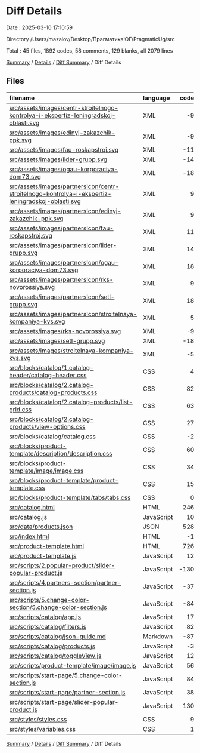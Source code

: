# Diff Details

Date : 2025-03-10 17:10:59

Directory /Users/mazalov/Desktop/ПрагматикаЮГ/PragmaticUg/src

Total : 45 files,  1892 codes, 58 comments, 129 blanks, all 2079 lines

[Summary](results.md) / [Details](details.md) / [Diff Summary](diff.md) / Diff Details

## Files
| filename | language | code | comment | blank | total |
| :--- | :--- | ---: | ---: | ---: | ---: |
| [src/assets/images/centr-stroitelnogo-kontrolya-i-ekspertiz-leningradskoj-oblasti.svg](/src/assets/images/centr-stroitelnogo-kontrolya-i-ekspertiz-leningradskoj-oblasti.svg) | XML | -9 | 0 | -1 | -10 |
| [src/assets/images/edinyj-zakazchik-ppk.svg](/src/assets/images/edinyj-zakazchik-ppk.svg) | XML | -9 | 0 | -1 | -10 |
| [src/assets/images/fau-roskapstroj.svg](/src/assets/images/fau-roskapstroj.svg) | XML | -11 | 0 | -1 | -12 |
| [src/assets/images/lider-grupp.svg](/src/assets/images/lider-grupp.svg) | XML | -14 | 0 | -1 | -15 |
| [src/assets/images/ogau-korporaciya-dom73.svg](/src/assets/images/ogau-korporaciya-dom73.svg) | XML | -18 | 0 | -1 | -19 |
| [src/assets/images/partnersIcon/centr-stroitelnogo-kontrolya-i-ekspertiz-leningradskoj-oblasti.svg](/src/assets/images/partnersIcon/centr-stroitelnogo-kontrolya-i-ekspertiz-leningradskoj-oblasti.svg) | XML | 9 | 0 | 1 | 10 |
| [src/assets/images/partnersIcon/edinyj-zakazchik-ppk.svg](/src/assets/images/partnersIcon/edinyj-zakazchik-ppk.svg) | XML | 9 | 0 | 1 | 10 |
| [src/assets/images/partnersIcon/fau-roskapstroj.svg](/src/assets/images/partnersIcon/fau-roskapstroj.svg) | XML | 11 | 0 | 1 | 12 |
| [src/assets/images/partnersIcon/lider-grupp.svg](/src/assets/images/partnersIcon/lider-grupp.svg) | XML | 14 | 0 | 1 | 15 |
| [src/assets/images/partnersIcon/ogau-korporaciya-dom73.svg](/src/assets/images/partnersIcon/ogau-korporaciya-dom73.svg) | XML | 18 | 0 | 1 | 19 |
| [src/assets/images/partnersIcon/rks-novorossiya.svg](/src/assets/images/partnersIcon/rks-novorossiya.svg) | XML | 9 | 0 | 1 | 10 |
| [src/assets/images/partnersIcon/setl-grupp.svg](/src/assets/images/partnersIcon/setl-grupp.svg) | XML | 18 | 0 | 1 | 19 |
| [src/assets/images/partnersIcon/stroitelnaya-kompaniya-kvs.svg](/src/assets/images/partnersIcon/stroitelnaya-kompaniya-kvs.svg) | XML | 5 | 0 | 1 | 6 |
| [src/assets/images/rks-novorossiya.svg](/src/assets/images/rks-novorossiya.svg) | XML | -9 | 0 | -1 | -10 |
| [src/assets/images/setl-grupp.svg](/src/assets/images/setl-grupp.svg) | XML | -18 | 0 | -1 | -19 |
| [src/assets/images/stroitelnaya-kompaniya-kvs.svg](/src/assets/images/stroitelnaya-kompaniya-kvs.svg) | XML | -5 | 0 | -1 | -6 |
| [src/blocks/catalog/1.catalog-header/catalog-header.css](/src/blocks/catalog/1.catalog-header/catalog-header.css) | CSS | 4 | 0 | 0 | 4 |
| [src/blocks/catalog/2.catalog-products/catalog-products.css](/src/blocks/catalog/2.catalog-products/catalog-products.css) | CSS | 82 | 1 | 20 | 103 |
| [src/blocks/catalog/2.catalog-products/list-grid.css](/src/blocks/catalog/2.catalog-products/list-grid.css) | CSS | 63 | 2 | 12 | 77 |
| [src/blocks/catalog/2.catalog-products/view-options.css](/src/blocks/catalog/2.catalog-products/view-options.css) | CSS | 27 | 0 | 4 | 31 |
| [src/blocks/catalog/catalog.css](/src/blocks/catalog/catalog.css) | CSS | -2 | -4 | 1 | -5 |
| [src/blocks/product-template/description/description.css](/src/blocks/product-template/description/description.css) | CSS | 60 | 0 | 12 | 72 |
| [src/blocks/product-template/image/image.css](/src/blocks/product-template/image/image.css) | CSS | 34 | 1 | 7 | 42 |
| [src/blocks/product-template/product-template.css](/src/blocks/product-template/product-template.css) | CSS | 15 | 0 | 2 | 17 |
| [src/blocks/product-template/tabs/tabs.css](/src/blocks/product-template/tabs/tabs.css) | CSS | 0 | 0 | 1 | 1 |
| [src/catalog.html](/src/catalog.html) | HTML | 246 | 12 | 1 | 259 |
| [src/catalog.js](/src/catalog.js) | JavaScript | 10 | 2 | 2 | 14 |
| [src/data/products.json](/src/data/products.json) | JSON | 528 | 0 | 2 | 530 |
| [src/index.html](/src/index.html) | HTML | -1 | 0 | -2 | -3 |
| [src/product-template.html](/src/product-template.html) | HTML | 726 | 9 | 29 | 764 |
| [src/product-template.js](/src/product-template.js) | JavaScript | 12 | 4 | 6 | 22 |
| [src/scripts/2.popular-product/slider-popular-product.js](/src/scripts/2.popular-product/slider-popular-product.js) | JavaScript | -130 | -18 | -36 | -184 |
| [src/scripts/4.partners-section/partner-section.js](/src/scripts/4.partners-section/partner-section.js) | JavaScript | -37 | -10 | -12 | -59 |
| [src/scripts/5.change-color-section/5.change-color-section.js](/src/scripts/5.change-color-section/5.change-color-section.js) | JavaScript | -84 | -22 | -30 | -136 |
| [src/scripts/catalog/app.js](/src/scripts/catalog/app.js) | JavaScript | 17 | 2 | 2 | 21 |
| [src/scripts/catalog/filters.js](/src/scripts/catalog/filters.js) | JavaScript | 82 | 8 | 6 | 96 |
| [src/scripts/catalog/json-guide.md](/src/scripts/catalog/json-guide.md) | Markdown | -87 | 0 | -2 | -89 |
| [src/scripts/catalog/products.js](/src/scripts/catalog/products.js) | JavaScript | -3 | 10 | 8 | 15 |
| [src/scripts/catalog/toggleView.js](/src/scripts/catalog/toggleView.js) | JavaScript | 12 | 3 | 4 | 19 |
| [src/scripts/product-template/image/image.js](/src/scripts/product-template/image/image.js) | JavaScript | 56 | 8 | 12 | 76 |
| [src/scripts/start-page/5.change-color-section.js](/src/scripts/start-page/5.change-color-section.js) | JavaScript | 84 | 22 | 30 | 136 |
| [src/scripts/start-page/partner-section.js](/src/scripts/start-page/partner-section.js) | JavaScript | 38 | 10 | 12 | 60 |
| [src/scripts/start-page/slider-popular-product.js](/src/scripts/start-page/slider-popular-product.js) | JavaScript | 130 | 18 | 36 | 184 |
| [src/styles/styles.css](/src/styles/styles.css) | CSS | 9 | 0 | 2 | 11 |
| [src/styles/variables.css](/src/styles/variables.css) | CSS | 1 | 0 | 0 | 1 |

[Summary](results.md) / [Details](details.md) / [Diff Summary](diff.md) / Diff Details
